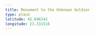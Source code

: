 ```yaml
---
title: Monument to the Unknown Soldier
type: place
latitude: 42.696342
longitude: 23.331516
---
```

